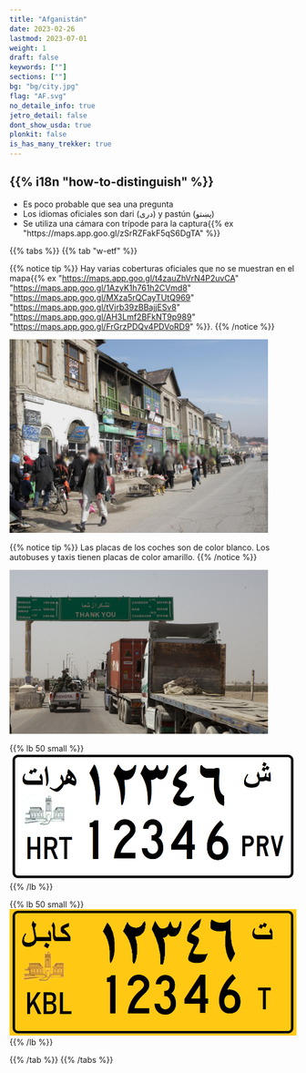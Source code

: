 ```yaml
---
title: "Afganistán"
date: 2023-02-26
lastmod: 2023-07-01
weight: 1
draft: false
keywords: [""]
sections: [""]
bg: "bg/city.jpg"
flag: "AF.svg"
no_detaile_info: true
jetro_detail: false
dont_show_usda: true
plonkit: false
is_has_many_trekker: true
---
```


<div class="main-desciption country-description">
    <h2 class="section-title">{{% i18n "how-to-distinguish" %}}</h2>
    <ul class="rule-list">
        <li class="no-evidence">Es poco probable que sea una pregunta</li>
        <li>Los idiomas oficiales son dari (دری) y pastún (پښتو)</li>
        <li>Se utiliza una cámara con trípode para la captura{{% ex "https://maps.app.goo.gl/zSrRZFakF5qS6DgTA" %}}</li>
    </ul>
</div>

{{% tabs %}}
{{% tab "w-etf" %}}

{{% notice tip %}}
Hay varias coberturas oficiales que no se muestran en el mapa{{% ex "https://maps.app.goo.gl/t4zauZhVrN4P2uvCA" "https://maps.app.goo.gl/1AzyK1h761h2CVmd8" "https://maps.app.goo.gl/MXza5rQCayTUtQ969" "https://maps.app.goo.gl/tVjrb39zBBajjESv8" "https://maps.app.goo.gl/AH3Lmf2BFkNT9p989" "https://maps.app.goo.gl/FrGrzPDQv4PDVoRD9" %}}.
{{% /notice %}}

<div class="googlemap-if no-margin">
<img src="./main.jpg" width="90%" />
</div>

{{% notice tip %}}
Las placas de los coches son de color <span class="quiz">blanco</span>. Los autobuses y taxis tienen placas de color amarillo.
{{% /notice %}}
<div class="googlemap-if no-margin">
<img src="./1133px-Afghanistan-Iran_border_in_Zaranj,_Afghanistan,_2011.jpg" width="90%">
</div>

{{% lb 50 small %}}
![](Afghanistan_-_License_Plate_-_PRV_-_HRT.png)
{{% /lb %}}

{{% lb 50 small %}}
![](Afghanistan_-_License_Plate_-_Taxi.png)
{{% /lb %}}

{{% /tab %}}
{{% /tabs %}}
